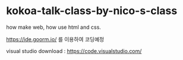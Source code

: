 # kokoa-talk-class-by-nico-s-class
how make web, how use html and css.

 https://ide.goorm.io/ 를 이용하여 코딩예정

visual studio download : https://code.visualstudio.com/
